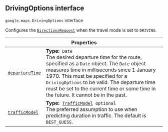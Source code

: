 
<h2 id="DrivingOptions">DrivingOptions interface</h2>
<p>
<code><span itemprop="path">google.maps</span>.<span itemprop="name">DrivingOptions</span></code>
interface
</p>
<p>Configures the <code><a href="DirectionsRequest.md">DirectionsRequest</a></code> when the travel mode is set to <code>DRIVING</code>.</p>
<div class="devsite-table-wrapper"><table class="properties responsive" summary="interface DrivingOptions - Properties">
<thead>
<tr><th colspan="2">Properties</th>
</tr></thead>
<tbody>
<tr id="DrivingOptions.departureTime">
<td itemprop="property"><code><a class="secret-link" href="#DrivingOptions.departureTime"><span>departureTime</span></a></code></td>
<td><div><strong>Type:</strong>&nbsp; <code>Date</code></div>
<div class="desc">The desired departure time for the route, specified as a <code>Date</code> object. The <code>Date</code> object measures time in milliseconds since 1 January 1970. This must be specified for a <code>DrivingOptions</code> to be valid. The departure time must be set to the current time or some time in the future. It cannot be in the past.</div></td>
</tr>
<tr id="DrivingOptions.trafficModel">
<td itemprop="property"><code><a class="secret-link" href="#DrivingOptions.trafficModel"><span>trafficModel</span></a></code></td>
<td><div><strong>Type:</strong>&nbsp; <code><a href="TrafficModel.md">TrafficModel</a> <span class="optional-type-annotation">optional</span></code></div>
<div class="desc">The preferred assumption to use when predicting duration in traffic. The default is <code>BEST_GUESS</code>.</div></td>
</tr>
</tbody>
</table></div>
<script src="replace_links.js"></script>
